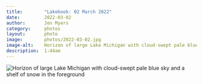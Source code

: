 ```yaml
---
title:        "Lakebook: 02 March 2022"
date:         2022-03-02
author:       Jen Myers
category:     photos
layout:       photo
image:        photos/2022-03-02.jpg
image-alt:    Horizon of large Lake Michigan with cloud-swept pale blue sky and a shelf of snow in the foreground
description:  1:44am
---
```


<div><img alt="Horizon of large Lake Michigan with cloud-swept pale blue sky and a shelf of snow in the foreground" src="{{ site.baseurl }}/images/photos/2022-03-02.jpg" /></div>
